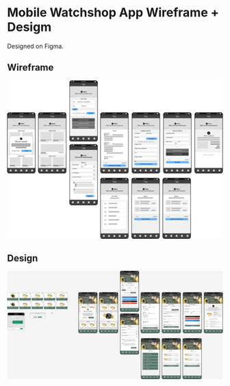 # Mobile Watchshop App Wireframe + Desigm

Designed on Figma.

## Wireframe

![Wire Frame](Wireframe.png "Wireframe")


## Design

![Design](Design.png "Design")

